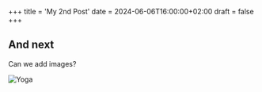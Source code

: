 +++
title = 'My 2nd Post'
date = 2024-06-06T16:00:00+02:00
draft = false
+++

## And next

Can we add images?

![Yoga](https://static.india.com/wp-content/uploads/2021/06/yoga-4732209_1280.jpg "San Juan Mountains")
